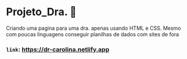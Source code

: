 # Projeto_Dra. 🦷

Criando uma pagina para uma dra. apenas usando HTML e CSS. Mesmo com poucas linguagens conseguir planilhas de dados com sites de fora

### **`link`**: https://dr-carolina.netlify.app